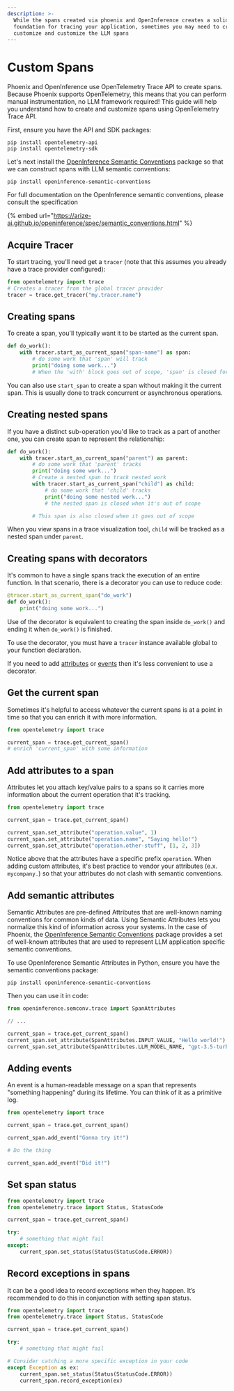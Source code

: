 ```yaml
---
description: >-
  While the spans created via phoenix and OpenInference creates a solid
  foundation for tracing your application, sometimes you may need to create and
  customize and customize the LLM spans
---
```


# Custom Spans

Phoenix and OpenInference use OpenTelemetry Trace API to create spans. Because Phoenix supports OpenTelemetry, this means that you can perform manual instrumentation, no LLM framework required!  This guide will help you understand how to create and customize spans using OpenTelemetry Trace API.

First, ensure you have the API and SDK packages:

```shell
pip install opentelemetry-api
pip install opentelemetry-sdk
```

Let's next install the [OpenInference Semantic Conventions](https://github.com/Arize-ai/openinference/blob/main/python/openinference-semantic-conventions/README.md) package so that we can construct spans with LLM semantic conventions:

```shell
pip install openinference-semantic-conventions
```

For full documentation on the OpenInference semantic conventions, please consult the specification

{% embed url="https://arize-ai.github.io/openinference/spec/semantic_conventions.html" %}

## Acquire Tracer

To start tracing, you'll need get a `tracer` (note that this assumes you already have a trace provider configured):

```python
from opentelemetry import trace
# Creates a tracer from the global tracer provider
tracer = trace.get_tracer("my.tracer.name")
```

## Creating spans

To create a span, you'll typically want it to be started as the current span.

```python
def do_work():
    with tracer.start_as_current_span("span-name") as span:
        # do some work that 'span' will track
        print("doing some work...")
        # When the 'with' block goes out of scope, 'span' is closed for you
```

You can also use `start_span` to create a span without making it the current span. This is usually done to track concurrent or asynchronous operations.

## Creating nested spans

If you have a distinct sub-operation you'd like to track as a part of another one, you can create span to represent the relationship:

```python
def do_work():
    with tracer.start_as_current_span("parent") as parent:
        # do some work that 'parent' tracks
        print("doing some work...")
        # Create a nested span to track nested work
        with tracer.start_as_current_span("child") as child:
            # do some work that 'child' tracks
            print("doing some nested work...")
            # the nested span is closed when it's out of scope

        # This span is also closed when it goes out of scope
```

When you view spans in a trace visualization tool, `child` will be tracked as a nested span under `parent`.

## Creating spans with decorators

It's common to have a single spans track the execution of an entire function. In that scenario, there is a decorator you can use to reduce code:

```python
@tracer.start_as_current_span("do_work")
def do_work():
    print("doing some work...")
```

Use of the decorator is equivalent to creating the span inside `do_work()` and ending it when `do_work()` is finished.

To use the decorator, you must have a `tracer` instance available global to your function declaration.

If you need to add [attributes](custom-spans.md#add-attributes-to-a-span) or [events](custom-spans.md#adding-events) then it's less convenient to use a decorator.

## Get the current span

Sometimes it's helpful to access whatever the current spans is at a point in time so that you can enrich it with more information.

```python
from opentelemetry import trace

current_span = trace.get_current_span()
# enrich 'current_span' with some information
```

## Add attributes to a span

Attributes let you attach key/value pairs to a spans so it carries more information about the current operation that it's tracking.

```python
from opentelemetry import trace

current_span = trace.get_current_span()

current_span.set_attribute("operation.value", 1)
current_span.set_attribute("operation.name", "Saying hello!")
current_span.set_attribute("operation.other-stuff", [1, 2, 3])
```

Notice above that the attributes have a specific prefix `operation`. When adding custom attributes, it's best practice to vendor your attributes (e.x. `mycompany.`) so that your attributes do not clash with semantic conventions.

## Add semantic attributes

Semantic Attributes are pre-defined Attributes that are well-known naming conventions for common kinds of data. Using Semantic Attributes lets you normalize this kind of information across your systems. In the case of Phoenix, the [OpenInference Semantic Conventions](https://github.com/Arize-ai/openinference/blob/main/python/openinference-semantic-conventions/README.md) package provides a set of well-known attributes that are used to represent LLM application specific semantic conventions.

To use OpenInference Semantic Attributes in Python, ensure you have the semantic conventions package:

```shell
pip install openinference-semantic-conventions
```

Then you can use it in code:

```python
from openinference.semconv.trace import SpanAttributes

// ...

current_span = trace.get_current_span()
current_span.set_attribute(SpanAttributes.INPUT_VALUE, "Hello world!")
current_span.set_attribute(SpanAttributes.LLM_MODEL_NAME, "gpt-3.5-turbo")
```

## Adding events

An event is a human-readable message on a span that represents "something happening" during its lifetime. You can think of it as a primitive log.

```python
from opentelemetry import trace

current_span = trace.get_current_span()

current_span.add_event("Gonna try it!")

# Do the thing

current_span.add_event("Did it!")
```

## Set span status

```python
from opentelemetry import trace
from opentelemetry.trace import Status, StatusCode

current_span = trace.get_current_span()

try:
    # something that might fail
except:
    current_span.set_status(Status(StatusCode.ERROR))
```

## Record exceptions in spans

It can be a good idea to record exceptions when they happen. It’s recommended to do this in conjunction with setting span status.

```python
from opentelemetry import trace
from opentelemetry.trace import Status, StatusCode

current_span = trace.get_current_span()

try:
    # something that might fail

# Consider catching a more specific exception in your code
except Exception as ex:
    current_span.set_status(Status(StatusCode.ERROR))
    current_span.record_exception(ex)
```
